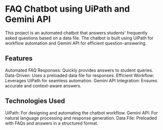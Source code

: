 # FAQ Chatbot using UiPath and Gemini API
This project is an automated chatbot that answers students' frequently asked questions based on a data file. The chatbot is built using UiPath for workflow automation and Gemini API for efficient question-answering.

## Features
Automated FAQ Responses: Quickly provides answers to student queries.
Data-Driven: Uses a preloaded data file for responses.
Efficient Workflow: Leverages UiPath for seamless automation.
Gemini API Integration: Ensures accurate and context-aware answers.
## Technologies Used
UiPath: For designing and automating the chatbot workflow.
Gemini API: For natural language processing and response generation.
Data File: Preloaded with FAQs and answers in a structured format.
